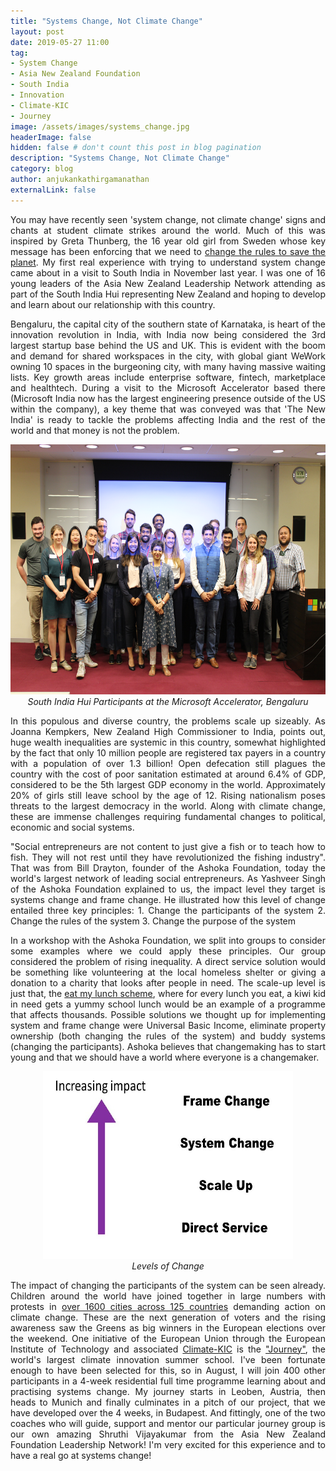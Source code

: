 ```yaml
---
title: "Systems Change, Not Climate Change"
layout: post
date: 2019-05-27 11:00
tag: 
- System Change
- Asia New Zealand Foundation
- South India
- Innovation
- Climate-KIC
- Journey
image: /assets/images/systems_change.jpg
headerImage: false
hidden: false # don't count this post in blog pagination
description: "Systems Change, Not Climate Change"
category: blog
author: anjukankathirgamanathan
externalLink: false
---
```

<div style="text-align: justify">


<p> You may have recently seen 'system change, not climate change' signs and chants at student climate strikes around the
world. Much of this was inspired by Greta Thunberg, the 16 year old girl from Sweden whose key message has been enforcing
that we need to <a href="https://www.ted.com/talks/greta_thunberg_school_strike_for_climate_save_the_world_by_changing_the_rules">change the rules to save the planet</a>.
My first real experience with trying to understand system change came about in a visit to South India in November last
year. I was one of 16 young leaders of the Asia New Zealand Leadership Network attending as part of the South India Hui
representing New Zealand and hoping to develop and learn about our relationship with this country. </p>

<p> Bengaluru, the capital city of the southern state of Karnataka, is heart of the innovation revolution in India, with India now being considered the 3rd largest startup base behind the US
and UK. This is evident with the boom and demand for shared workspaces in the city, with global giant WeWork owning
10 spaces in the burgeoning city, with many having massive waiting lists. Key growth areas include enterprise software, fintech, marketplace and healthtech. During a visit to the Microsoft
Accelerator based there (Microsoft India now has the largest engineering presence outside of the US within the company),
 a key theme that was conveyed was that 'The New India' is ready to tackle the problems affecting India and the rest of 
the world and that money is not the problem. </p>

</div>
<div style="text-align: center">
<img src="/assets/images/microsoft_visit_2018.JPG" width="800" height="400" />
<em>South India Hui Participants at the Microsoft Accelerator, Bengaluru</em>

<div style="text-align: justify">

<p> In this populous and diverse country, the problems scale up sizeably. As Joanna Kempkers, New Zealand High Commissioner 
to India, points out, huge wealth inequalities are systemic in this country, somewhat highlighted by the fact that only 
10 million people are registered tax payers in a country with a population of over 1.3 billion! Open defecation still 
plagues the country with the cost of poor sanitation estimated at around 6.4% of GDP, considered to be the 5th largest
GDP economy in the world. Approximately 20% of girls still leave school by the age of 12. Rising nationalism poses threats
to the largest democracy in the world. Along with climate change, these are immense challenges requiring fundamental 
changes to political, economic and social systems. </p>

<p> "Social entrepreneurs are not content to just give a fish or to teach how to fish. They will not rest until they have
revolutionized the fishing industry". That was from Bill Drayton, founder of the Ashoka Foundation, today the world's largest
network of leading social entrepreneurs. As Yashveer Singh of the Ashoka Foundation explained to us, the impact level 
they target is systems change and frame change. He illustrated how this level of change entailed three key principles:
1. Change the participants of the system
2. Change the rules of the system
3. Change the purpose of the system 

<p> In a workshop with the Ashoka Foundation, we split into groups to consider some examples where we could apply these principles. Our group considered the problem of
rising inequality. A direct service solution would be something like volunteering at the local homeless shelter or giving 
a donation to a charity that looks after people in need. The scale-up level is just that, the <a href="https://www.eatmylunch.nz/">eat my lunch scheme</a>, 
where for every lunch you eat, a kiwi kid in need gets a yummy school lunch would be an example of a programme that affects
thousands. Possible solutions we thought up for implementing system and frame change were Universal Basic Income, 
eliminate property ownership (both changing the rules of the system) and buddy systems (changing the participants). Ashoka
believes that changemaking has to start young and that we should have a world where everyone is a changemaker. </p>

<div style="text-align: center">

<img src="/assets/images/levels_of_change.jpg" width="400" height="300" />
<br>
<em>Levels of Change</em>

<div style="text-align: justify">

<p> The impact of changing the participants of the system can be seen already. Children around the world have joined together
in large numbers with protests in <a href="http://time.com/5595365/global-climate-strikes-greta-thunberg/">over 1600 cities across 125 countries</a> demanding
action on climate change. These are the next generation of voters and the rising awareness saw the Greens as big winners in the European elections over the weekend. One 
initiative of the European Union through the European Institute of Technology and associated <a href="https://www.climate-kic.org/">Climate-KIC</a> is the 
<a href="https://journey.climate-kic.org/">"Journey"</a>, the world's largest climate innovation summer school. I've been fortunate enough to have been selected for this, so in August, I will 
join 400 other participants in a 4-week residential full time programme learning about and practising systems change. My journey starts in Leoben, Austria, 
then heads to Munich and finally culminates in a pitch of our project, that we have developed over the 4 weeks, in Budapest. And fittingly, one of the two coaches who will
guide, support and mentor our particular journey group is our own amazing Shruthi Vijayakumar from the Asia New Zealand Foundation Leadership Network! I'm 
very excited for this experience and to have a real go at systems change! </p>